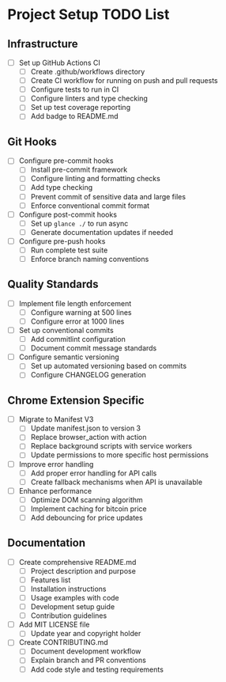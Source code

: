 # Project Setup TODO List

## Infrastructure

- [ ] Set up GitHub Actions CI
  - [ ] Create .github/workflows directory
  - [ ] Create CI workflow for running on push and pull requests
  - [ ] Configure tests to run in CI
  - [ ] Configure linters and type checking
  - [ ] Set up test coverage reporting
  - [ ] Add badge to README.md

## Git Hooks

- [ ] Configure pre-commit hooks
  - [ ] Install pre-commit framework
  - [ ] Configure linting and formatting checks
  - [ ] Add type checking
  - [ ] Prevent commit of sensitive data and large files
  - [ ] Enforce conventional commit format
- [ ] Configure post-commit hooks
  - [ ] Set up `glance ./` to run async
  - [ ] Generate documentation updates if needed
- [ ] Configure pre-push hooks
  - [ ] Run complete test suite
  - [ ] Enforce branch naming conventions

## Quality Standards

- [ ] Implement file length enforcement
  - [ ] Configure warning at 500 lines
  - [ ] Configure error at 1000 lines
- [ ] Set up conventional commits
  - [ ] Add commitlint configuration
  - [ ] Document commit message standards
- [ ] Configure semantic versioning
  - [ ] Set up automated versioning based on commits
  - [ ] Configure CHANGELOG generation

## Chrome Extension Specific

- [ ] Migrate to Manifest V3
  - [ ] Update manifest.json to version 3
  - [ ] Replace browser_action with action
  - [ ] Replace background scripts with service workers
  - [ ] Update permissions to more specific host permissions
- [ ] Improve error handling
  - [ ] Add proper error handling for API calls
  - [ ] Create fallback mechanisms when API is unavailable
- [ ] Enhance performance
  - [ ] Optimize DOM scanning algorithm
  - [ ] Implement caching for bitcoin price
  - [ ] Add debouncing for price updates

## Documentation

- [ ] Create comprehensive README.md
  - [ ] Project description and purpose
  - [ ] Features list
  - [ ] Installation instructions
  - [ ] Usage examples with code
  - [ ] Development setup guide
  - [ ] Contribution guidelines
- [ ] Add MIT LICENSE file
  - [ ] Update year and copyright holder
- [ ] Create CONTRIBUTING.md
  - [ ] Document development workflow
  - [ ] Explain branch and PR conventions
  - [ ] Add code style and testing requirements
